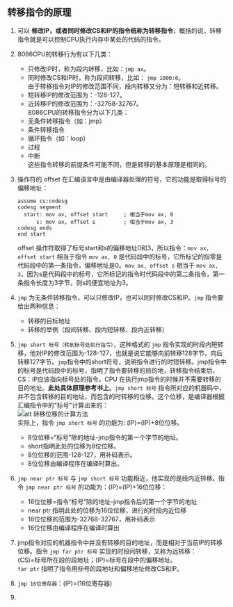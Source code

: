 ## 转移指令的原理     
1.  可以 __修改IP，或者同时修改CS和IP的指令统称为转移指令__，概括的说，转移指令就是可以控制CPU执行内存中某处的代码的指令。      
2.  8086CPU的转移行为有以下几类：   
    + 只修改IP时，称为段内转移，比如：`jmp ax`。    
    + 同时修改CS和IP时，称为段间转移，比如： `jmp 1000:0`。    
    由于转移指令对IP的修改范围不同，段内转移又分为：短转移和近转移。    
    + 短转移IP的修改范围为：-128-127。    
    + 近转移IP的修改范围为：-32768-32767。    
    8086CPU的转移指令分为以下几类：   
    + 无条件转移指令（如：jmp）   
    + 条件转移指令
    + 循环指令（如：loop）    
    + 过程    
    + 中断      
    这些指令转移的前提条件可能不同，但是转移的基本原理是相同的。      

3.  操作符的 offset 在汇编语言中是由编译器处理的符号，它的功能是取得标号的偏移地址：      
    ```
    assume cs:codesg
    codesg segment
      start: mov ax, offset start     ; 相当于mov ax, 0
          s: mov ax, offset s         ; 相当于mov ax, 3
    codesg ends
    end start
    ```
    offset 操作符取得了标号start和s的偏移地址0和3，所以指令：`mov ax, offset start` 相当于指令 `mov ax, 0` 是代码段中的标号，它所标记的指零是代码段中的第一条指令，偏移地址是0。`mov ax, offset s` 相当于 `mov ax, 3`，因为s是代码段中的标号，它所标记的指令时代码段中的第二条指令，第一条指令长度为3字节，则s的便宜地址为3。     
4.  `jmp` 为无条件转移指令，可以只修改IP，也可以同时修改CS和IP。`jmp` 指令要给出两种信息：      
    + 转移的目标地址    
    + 转移的举例（段间转移、段内短转移、段内近转移）      
5.  `jmp short 标号（转到标号处执行指令）`，这种格式的 `jmp` 指令实现的时段内短转移，他对IP的修改范围为-128-127，也就是说它能够向前转移128字节，向后转移127字节。`jmp`指令中的short符号，说明指令进行的时短转移。jmp指令中的标号是代码段中的标号，指明了指令要转移的目的地，转移指令结束后，CS：IP应该指向标号处的指令。CPU 在执行jmp指令的时候并不需要转移的目的地址。__此处具体原理参考书上__。`jmp short 标号` 指令所对应的机器码中，并不包含转移的目的地址，而包含的时转移的位移。这个位移，是编译器根据汇编指令中的"标号"计算出来的：      
    ![alt 转移位移的计算方法](../../pictures/转移位移的计算方法 "转移位移的计算方法")      
    实际上，指令 `jmp short 标号` 的功能为: (IP)=(IP)+8位位移。    
    + 8位位移=“标号”除的地址-jmp指令的第一个字节的地址。    
    + short指明此处的位移为8位位移。    
    + 8位位移的范围-128-127，用补码表示。   
    + 8位位移由编译程序在编译时算出。   
6.  `jmp near ptr 标号` 与 `jmp short 标号` 功能相近，他实现的是段内近转移。指令 `jmp near ptr 标号` 的功能为：(IP)=(IP)+16位位移：     
    + 16位位移=指令“标号”除的地址-jmp指令后的第一个字节的地址    
    + near ptr 指明此处的位移为16位位移，进行的时段内近位移      
    + 16位位移的范围为-32768-32767，用补码表示      
    + 16位位移由编译程序在编译时算出      
7.  jmp指令对应的机器指令中并没有转移的目的地址，而是相对于当前IP的转移位移。指令 `jmp far ptr 标号` 实现的时段间转移，又称为远转移：    
    (CS)=标号所在段的段地址；(IP)=标号在段中的偏移地址。    
    `far ptr` 指明了指令用标号的段地址和偏移地址修改CS和IP。    
8.  `jmp 16位寄存器`：(IP)=(16位寄存器)     
9.  

